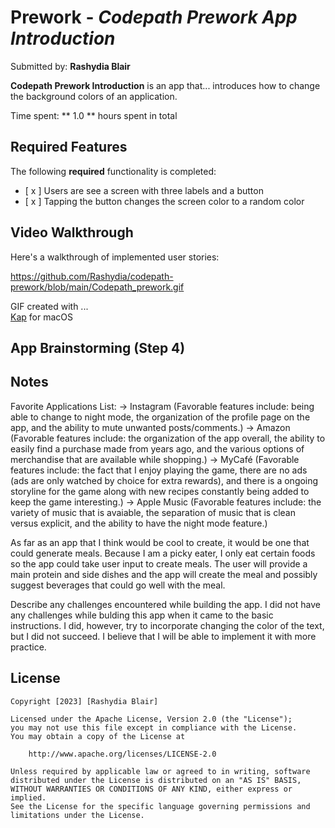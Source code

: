 # Prework - *Codepath Prework App Introduction*

Submitted by: **Rashydia Blair**

**Codepath Prework Introduction** is an app that... introduces how to change the background colors of an application.

Time spent: ** 1.0 ** hours spent in total

## Required Features

The following **required** functionality is completed:

- [ x ] Users are see a screen with three labels and a button
- [ x ] Tapping the button changes the screen color to a random color
 
## Video Walkthrough

Here's a walkthrough of implemented user stories:

https://github.com/Rashydia/codepath-prework/blob/main/Codepath_prework.gif

GIF created with ...  
[Kap](https://getkap.co/) for macOS


## App Brainstorming (Step 4)

## Notes
Favorite Applications List:
-> Instagram (Favorable features include: being able to change to night mode, the organization of the profile page on the app, and the ability to mute unwanted posts/comments.)
-> Amazon (Favorable features include: the organization of the app overall, the ability to easily find a purchase made from years ago, and the various options of merchandise that are available while shopping.)
-> MyCafé (Favorable features include: the fact that I enjoy playing the game, there are no ads (ads are only watched by choice for extra rewards), and there is a ongoing storyline for the game along with new recipes constantly being added to keep the game interesting.)
-> Apple Music (Favorable features include: the variety of music that is avaiable, the separation of music that is clean versus explicit, and the ability to have the night mode feature.)

As far as an app that I think would be cool to create, it would be one that could generate meals. Because I am a picky eater, I only eat certain foods so the app could take user input to create meals. The user will provide a main protein and side dishes and the app will create the meal and possibly suggest beverages that could go well with the meal.

Describe any challenges encountered while building the app.
I did not have any challenges while bulding this app when it came to the basic instructions. I did, however, try to incorporate changing the color of the text, but I did not succeed. I believe that I will be able to implement it with more practice.

## License

    Copyright [2023] [Rashydia Blair]

    Licensed under the Apache License, Version 2.0 (the "License");
    you may not use this file except in compliance with the License.
    You may obtain a copy of the License at

        http://www.apache.org/licenses/LICENSE-2.0

    Unless required by applicable law or agreed to in writing, software
    distributed under the License is distributed on an "AS IS" BASIS,
    WITHOUT WARRANTIES OR CONDITIONS OF ANY KIND, either express or implied.
    See the License for the specific language governing permissions and
    limitations under the License.

